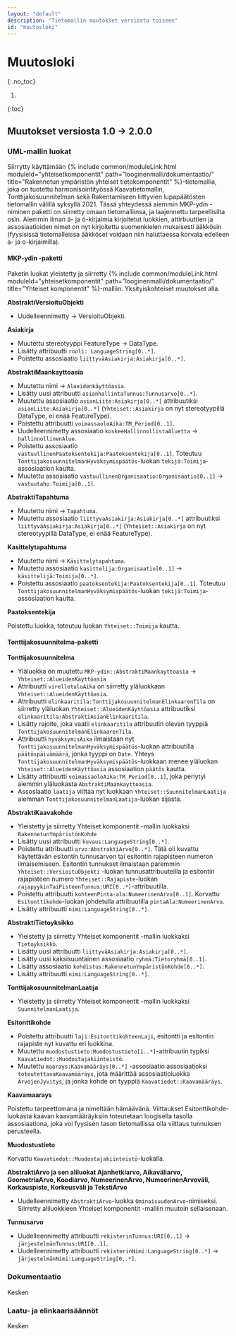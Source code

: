 ```yaml
---
layout: "default"
description: "Tietomallin muutokset versiosta toiseen"
id: "muutosloki"
---
```

# Muutosloki
{:.no_toc}

1. 
{:toc}

## Muutokset versiosta 1.0 -> 2.0.0

### UML-mallin luokat

Siirrytty käyttämään {% include common/moduleLink.html moduleId="yhteisetkomponentit" path="looginenmalli/dokumentaatio/" title="Rakennetun ympäristön yhteiset tietokomponentit" %}-tietomallia, joka on tuotettu harmonisointityössä Kaavatietomallin, Tonttijakosuunnitelman sekä Rakentamiseen liittyvien lupapäätösten tietomallin välillä syksyllä 2021. Tässä yhteydessä aiemmin MKP-ydin -niminen paketti on siirretty omaan tietomalliinsa, ja laajennettu tarpeellisilta osin. Aiemmin ilman ä- ja ö-kirjaimia kirjoitetut luokkien, attirbuuttien ja assosiaatioiden nimet on nyt kirjoitettu suomenkielen mukaisesti ääkkösin (fyysisissä tietomalleissa ääkköset voidaan niin haluttaessa korvata edelleen a- ja o-kirjaimilla).

#### MKP-ydin -paketti

Paketin luokat yleistetty ja siirretty {% include common/moduleLink.html moduleId="yhteisetkomponentit" path="looginenmalli/dokumentaatio/" title="Yhteiset komponentit" %}-malliin. Yksityiskohteiset muutokset alla.

**AbstraktiVersioituObjekti**

* Uudelleennimetty -> VersioituObjekti.

**Asiakirja**

* Muutettu stereotyyppi FeatureType -> DataType.
* Lisätty attribuutti ```rooli: LanguageString[0..*]```.
* Poistettu assosiaatio ```liittyväAsiakirja:Asiakirja[0..*]```.

 **AbstraktiMaankayttoasia**

 * Muutettu nimi -> ```Alueidenkäyttöasia```.
 * Lisätty uusi attribuutti ```asianhallintaTunnus:Tunnusarvo[0..*]```.
 * Muutettu assosiaatio ```asianLiite:Asiakirja[0..*]``` attribuutiksi ```asianLiite:Asiakirja[0..*]``` (```Yhteiset::Asiakirja``` on nyt stereotyypillä DataType, ei enää FeatureType).
 * Poistettu attribuutti ```voimassaoloAika:TM_Period[0..1]```.
 * Uudelleennimetty assosiaatio ```koskeeHallinnollistaAluetta``` -> ```hallinnollinenAlue```.
 * Poistettu assosiaatio ```vastuullinenPaatoksentekija:Paatoksentekija[0..1]```. Toteutuu ```TonttijakosuunnitelmanHyväksymispäätös```-luokan ```tekijä:Toimija```-assosiaation kautta.
 * Muutettu assosiaatio ```vastuullinenOrganisaatio:Organisaatio[0..1]``` -> ```vastuutaho:Toimija[0..1]```.

**AbstraktiTapahtuma**

* Muutettu nimi -> ```Tapahtuma```.
* Muutettu assosiaatio ```liittyvaAsiakirja:Asiakirja[0..*]``` attribuutiksi ```liittyväAsiakirja:Asiakirja[0..*]``` (```Yhteiset::Asiakirja``` on nyt stereotyypillä DataType, ei enää FeatureType).

**Kasittelytapahtuma**

* Muutettu nimi -> ```Käsittelytapahtuma```.
* Muutettu assosiaatio ```kasittelija:Organisaatio[0..1]``` -> ```käsittelijä:Toimija[0..*]```.
* Poistettu assosiaatio ```paatoksentekija:Paatoksentekija[0..1]```. Toteutuu ```TonttijakosuunnitelmanHyväksymispäätös```-luokan ```tekijä:Toimija```-assosiaation kautta.

**Paatoksentekija**

Poistettu luokka, toteutuu luokan ```Yhteiset::Toimija``` kautta.


#### Tonttijakosuunnitelma-paketti

**Tonttijakosuunnitelma**

* Yläluokka on muutettu ```MKP-ydin::AbstraktiMaankayttoasia``` -> ```Yhteiset::AlueidenKäyttöasia```
* Attribuutti ```virelletuloAika``` on siirretty yläluokkaan ```Yhteiset::AlueidenKäyttöasia```.
* Attribuutti ```elinkaaritila:TonttijakosuunnitelmanElinkaarenTila``` on siirretty yläluokan ```Yhteiset::AlueidenKäyttöasia``` attribuutiksi ```elinkaaritila:AbstraktiAsianElinkaaritila```.
* Lisätty rajoite, joka vaatii ```elinkaaritila``` attribuutin olevan tyyppiä ```TonttijakosuunnitelmanElinkaarenTila```.
* Attribuutti ```hyväksymisAika``` ilmaistaan nyt ```TonttijakosuunnitelmanHyväksymispäätös```-luokan attribuutilla ```päätöspäivämäärä```, jonka tyyppi on ```Date```. Yhteys ```TonttijakosuunnitelmanHyväksymispäätös```-luokkaan menee yläluokan ```Yhteiset::AlueidenKäyttöasia``` assosiaation ```päätös``` kautta.
* Lisätty attribuutti ```voimassaoloAika:TM_Period[0..1]```, joka periytyi aiemmin yläluokasta ```AbstraktiMaankayttoasia```.
* Assosiaatio ```laatija``` viittaa nyt luokkaan ```Yhteiset::SuunnitelmanLaatija``` aiemman ```TonttijakosuunnitelmanLaatija```-luokan sijasta.

**AbstraktiKaavakohde**

* Yleistetty ja siirretty Yhteiset komponentit -mallin luokkaksi ```RakennetunYmpäristönKohde```
* Lisätty uusi attribuutti ```kuvaus:LanguageString[0..*]```.
* Poistettu attribuutti ```arvo:AbstraktiArvo[0..*]```. Tätä oli kuvattu käytettävän esitontin tunnusarvon tai esitontin rajapisteen numeron ilmaisemiseen. Esitontin tunnukset ilmaistaan paremmin ```Yhteiset::VersioituObjekti``` -luokan tunnusattribuuteilla ja esitontin rajapisteen numero ```Yhteiset::Rajapiste```-luokan ```rajapyykinTaiPisteenTunnus:URI[0..*]```-attribuutilla.
* Poistettu attribuutti ```kohteenPinta-ala:NumeerinenArvo[0..1]```. Korvattu ```Esitonttikohde```-luokan johdetulla attribuutilla ```pintaAla:NumeerinenArvo```.
* Lisätty attribuutti ```nimi:LanguageString[0..*]```.

**AbstraktiTietoyksikko**

* Yleistetty ja siirretty Yhteiset komponentit -mallin luokkaksi ```Tietoyksikkö```.
* Lisätty uusi attribuutti ```liittyväAsiakirja:Asiakirja[0..*]```.
* Lisätty uusi kaksisuuntainen assosiaatio ```ryhmä:Tietoryhmä[0..1]```.
* Lisätty assosiaatio ```kohdistus:RakennetunYmpäristönKohde[0..*]```.
* Lisätty attribuutti ```nimi:LanguageString[0..*]```.

**TonttijakosuunnitelmanLaatija**

* Yleistetty ja siirretty Yhteiset komponentit -mallin luokkaksi ```SuunnitelmanLaatija```.


**Esitonttikohde**

* Poistettu attribuutti ```laji:EsitonttikohteenLaji```, esitontti ja esitontin rajapiste nyt kuvattu eri luokkina.
* Muutettu ```muodostustieto:Muodostustieto[1..*]```-attribuutin typiksi ```Kaavatiedot::Muodostajakiinteistö```.
* Muutettu ```maarays:Kaavamääräys[0..*]``` -assosiaatio assosiaatioksi ```toteutettavaKaavamääräys```, jota määrittää assosiaatioluokka ```ArvojenJyvitys```, ja jonka kohde on tyyppiä ```Kaavatiedot::Kaavamääräys```.

**Kaavamaarays**

Poistettu tarpeettomana ja nimeltään hämäävänä. Viittaukset Esitonttikohde-luokasta kaavan kaavamääräyksiin toteutetaan loogisella tasolla assosiaationa, joka voi fyysisen tason tietomallissa olla viittaus tunnuksen perusteella.

**Muodostustieto**

Korvattu ```Kaavatiedot::Muodostajakiinteistö```-luokalla.

**AbstraktiArvo ja sen aliluokat Ajanhetkiarvo, Aikaväliarvo, GeometriaArvo, Koodiarvo, NumeerinenArvo, NumeerinenArvoväli, Korkauspiste, Korkeusväli ja TekstiArvo**

* Uudelleennimetty ```AbstraktiArvo```-luokka ```OminaisuudenArvo```-nimiseksi. Siirretty aliluokkieen Yhteiset komponentit -malliin muutoin sellaisenaan.

**Tunnusarvo**

* Uudelleennimetty attribuutti ```rekisterinTunnus:URI[0..1]``` -> ```järjestelmänTunnus:URI[0..1]```.
* Uudelleennimetty attribuutti ```rekisterinNimi:LanguageString[0..*]``` -> ```järjestelmänNimi:LanguageString[0..*]```.

### Dokumentaatio

Kesken

### Laatu- ja elinkaarisäännöt

Kesken

